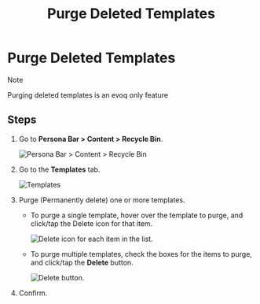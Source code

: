 ﻿---
uid: purge-deleted-templates
topic: purge-deleted-templates
locale: en
title: Purge Deleted Templates
dnneditions: Evoq Content,Evoq Engage
dnnversion: 09.02.00
parent-topic: administrators-pages-templates-overview
related-topics: create-template-based-on-page-pb-all,create-template-based-on-another-template-pb-all,edit-delete-template-pb-all,restore-deleted-templates
---

# Purge Deleted Templates

> [!NOTE]
> Purging deleted templates is an evoq only feature

## Steps

1.  Go to **Persona Bar \> Content \> Recycle Bin**.
    
    ![Persona Bar > Content > Recycle Bin](/images/scr-pbar-host-Content-E91.png)
    
2.  Go to the **Templates** tab.
    
    ![Templates](/images/scr-pbtabs-all-Content-RecycleBin-Templates-E91.png)
    
3.  Purge (Permanently delete) one or more templates.
    *   To purge a single template, hover over the template to purge, and click/tap the Delete icon for that item.
        
          
        
        ![Delete icon for each item in the list.](/images/scr-RecycleBin-Templates-Delete-icon-E91.png)
        
          
        
    *   To purge multiple templates, check the boxes for the items to purge, and click/tap the **Delete** button.
        
          
        
        ![Delete button.](/images/scr-RecycleBin-Templates-Select-Then-Delete-button-E91.png)
        
          
        
4.  Confirm.
